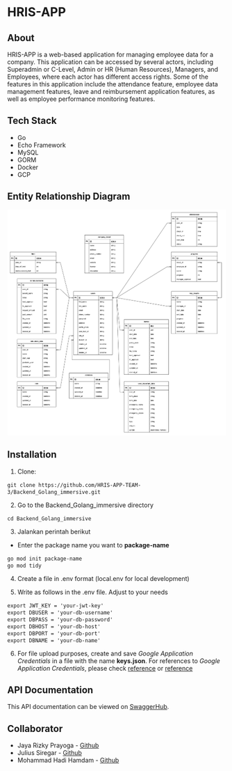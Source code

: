 # HRIS-APP

## About
HRIS-APP is a web-based application for managing employee data for a company. This application can be accessed by several actors, including Superadmin or C-Level, Admin or HR (Human Resources), Managers, and Employees, where each actor has different access rights. Some of the features in this application include the attendance feature, employee data management features, leave and reimbursement application features, as well as employee performance monitoring features.

## Tech Stack
- Go
- Echo Framework
- MySQL
- GORM
- Docker
- GCP

## Entity Relationship Diagram
<img src="assets\images\ERD HRIS-APP.drawio.png" width= 600>

## Installation
1. Clone:

```
git clone https://github.com/HRIS-APP-TEAM-3/Backend_Golang_immersive.git
```
2. Go to the Backend_Golang_immersive directory
```
cd Backend_Golang_immersive
```

3. Jalankan perintah berikut
- Enter the package name you want to <b>package-name</b>
```
go mod init package-name
go mod tidy
```

4. Create a file in .env format (local.env for local development)

5. Write as follows in the .env file. Adjust to your needs
```
export JWT_KEY = 'your-jwt-key'
export DBUSER = 'your-db-username'
export DBPASS = 'your-db-password'
export DBHOST = 'your-db-host'
export DBPORT = 'your-db-port'
export DBNAME = 'your-db-name'
```

6. For file upload purposes, create and save <i>Google Application Credentials</i> in a file with the name <b>keys.json</b>. For references to <i>Google Application Credentials</i>, please check [reference](https://adityarama1210.medium.com/simple-golang-api-uploader-using-google-cloud-storage-3d5e45df74a5) or [reference](https://cloud.google.com/storage/docs/reference/libraries#client-libraries-install-go)

## API Documentation
This API documentation can be viewed on [SwaggerHub](https://app.swaggerhub.com/apis-docs/ILHAM9D27_1/HRIS-APP-Team-2/1.0.0).

## Collaborator
- Jaya Rizky Prayoga - [Github](https://github.com/Prayogarock)
- Julius Siregar - [Github](https://github.com/juliussiregar)
- Mohammad Hadi Hamdam - [Github](https://github.com/Hadi1Hamdam)